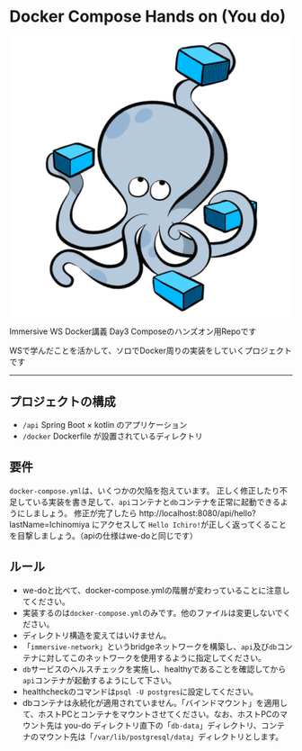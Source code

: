 # Docker Compose Hands on (You do)

![img.png](../compose.png)

Immersive WS Docker講義 Day3 Composeのハンズオン用Repoです

WSで学んだことを活かして、ソロでDocker周りの実装をしていくプロジェクトです

___

## プロジェクトの構成
- `/api` Spring Boot × kotlin のアプリケーション
- `/docker` Dockerfile が設置されているディレクトリ

## 要件

`docker-compose.yml`は、いくつかの欠陥を抱えています。
正しく修正したり不足している実装を書き足して、`api`コンテナと`db`コンテナを正常に起動できるようにしましょう。
修正が完了したら http://localhost:8080/api/hello?lastName=Ichinomiya にアクセスして
`Hello Ichiro!`が正しく返ってくることを目撃しましょう。（apiの仕様はwe-doと同じです）

## ルール

- we-doと比べて、docker-compose.ymlの階層が変わっていることに注意してください。
- 実装するのは`docker-compose.yml`のみです。他のファイルは変更しないでください。
- ディレクトリ構造を変えてはいけません。
- 「`immersive-network`」というbridgeネットワークを構築し、`api`及び`db`コンテナに対してこのネットワークを使用するように指定してください。
- `db`サービスのヘルスチェックを実施し、healthyであることを確認してから`api`コンテナが起動するようにして下さい。
- healthcheckのコマンドは`psql -U postgres`に設定してください。
- dbコンテナは永続化が適用されていません。「バインドマウント」を適用して、ホストPCとコンテナをマウントさせてください。なお、ホストPCのマウント先は you-do ディレクトリ直下の「`db-data`」ディレクトリ、コンテナのマウント先は「`/var/lib/postgresql/data`」ディレクトリとします。